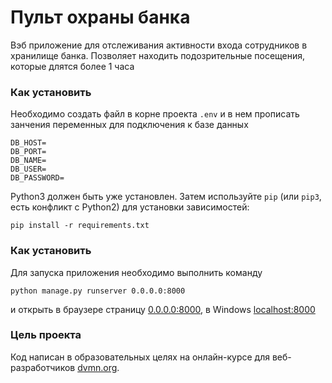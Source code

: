 # Пульт охраны банка

Вэб приложение для отслеживания активности входа сотрудников в хранилище банка. Позволяет находить подозрительные посещения, которые длятся более 1 часа

### Как установить

Необходимо создать файл в корне проекта `.env` и в нем прописать занчения переменных для подключения к базе данных

```
DB_HOST=
DB_PORT=
DB_NAME=
DB_USER=
DB_PASSWORD=

```

Python3 должен быть уже установлен. 
Затем используйте `pip` (или `pip3`, есть конфликт с Python2) для установки зависимостей:
```commandline
pip install -r requirements.txt
```

### Как установить

Для запуска приложения необходимо выполнить команду

```commandline
python manage.py runserver 0.0.0.0:8000
```

и открыть в браузере страницу [0.0.0.0:8000](http://0.0.0.0:8000), в Windows [localhost:8000](http://127.0.0.1:8000)
### Цель проекта

Код написан в образовательных целях на онлайн-курсе для веб-разработчиков [dvmn.org](https://dvmn.org/).